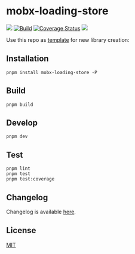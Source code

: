 # mobx-loading-store

[![](https://img.shields.io/npm/v/mobx-loading-store)](https://www.npmjs.com/package/mobx-loading-store)
[![Build](https://github.com/ezze/mobx-loading-store/actions/workflows/main.yml/badge.svg)](https://github.com/ezze/mobx-loading-store/actions/workflows/main.yml)
[![Coverage Status](https://coveralls.io/repos/github/ezze/mobx-loading-store/badge.svg)](https://coveralls.io/github/ezze/mobx-loading-store)
[![](https://img.shields.io/github/license/ezze/mobx-loading-store)](https://github.com/ezze/mobx-loading-store/blob/HEAD/LICENSE.md)

Use this repo as [template](https://docs.github.com/en/repositories/creating-and-managing-repositories/creating-a-repository-from-a-template) for new library creation:

## Installation

```
pnpm install mobx-loading-store -P
```

## Build

```
pnpm build
```

## Develop

```
pnpm dev
```

## Test

```
pnpm lint
pnpm test
pnpm test:coverage
```

## Changelog

Changelog is available [here](CHANGELOG.md).

## License

[MIT](LICENSE.md)

